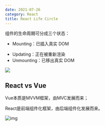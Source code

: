 ```yaml
---
date: 2021-07-26
category: React
title: React Life Circle
---
```


组件的生命周期可分成三个状态：

* Mounting：已插入真实 DOM

- Updating：正在被重新渲染
- Unmounting：已移出真实 DOM

![](/images/react-life-cycle-new.jpeg)



## React vs Vue

Vue本质是MVVM框架，由MVC发展而来；

React是前端组件化框架，由后端组件化发展而来。



![img](https://camo.githubusercontent.com/88263b7f34c44ce8f9b567663a05f1c041b0a2719550a1c218f840faaa934a4b/68747470733a2f2f6b6c787863646e2e6f73732d636e2d68616e677a686f752e616c6979756e63732e636f6d2f686973747564792f68726d2f6d656469612f73322e706e67)

